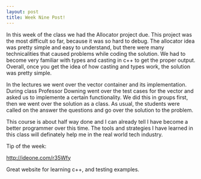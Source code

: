 ```yaml
---
layout: post
title: Week Nine Post!
---
```


In this week of the class we had the Allocator project due. This project was the most difficult so far, because it 
was so hard to debug. The allocator idea was pretty simple and easy to understand, but there were many technicalities 
that caused problems while coding the solution. We had to become very familiar with types and casting in c++ to get
the proper output. Overall, once you get the idea of how casting and types work, the solution was pretty simple.

In the lectures we went over the vector container and its implementation. During class Professor Downing 
went over the test cases for the vector and asked us to implemente a certain functionality. We did this in groups 
first, then we went over the solution as a class. As usual, the students were called on the answer the questions
and go over the solution to the problem.

This course is about half way done and I can already tell I have become a better programmer over this time.
The tools and strategies I have learned in this class will definately help me in the real world tech industry.

Tip of the week:

<a href="http://ideone.com/r35Wfy">http://ideone.com/r35Wfy</a>

Great website for learning c++, and testing examples.
